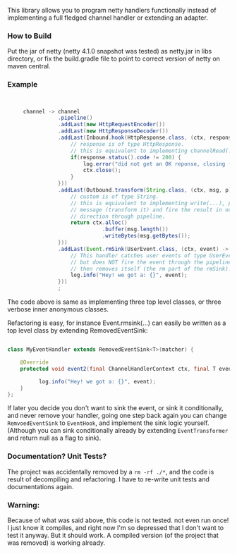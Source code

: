 This library allows you to program netty handlers functionally instead of
implementing a full fledged channel handler or extending an adapter.


### How to Build

Put the jar of netty (netty 4.1.0 snapshot was tested) as netty.jar in libs
directory, or fix the build.gradle file to point to correct version of netty
on maven central.


### Example

```java


     channel -> channel
                .pipeline()
                .addLast(new HttpRequestEncoder())
                .addLast(new HttpResponseDecoder())
                .addLast(Inbound.hook(HttpResponse.class, (ctx, response) -> {
                    // response is of type HttpResponse.
                    // this is equivalent to implementing channelRead(...)
                    if(response.status().code != 200) {
                        log.error("did not get an OK reponse, closing {}", ctx.channel());
                        ctx.close();
                    }
                }))
                .addLast(Outbound.transform(String.class, (ctx, msg, p) -> {
                    // custom is of type String.
                    // this is equivalent to implementing write(...), processing
                    // message (transform it) and fire the result in outbound
                    // direction through pipeline.
                    return ctx.alloc()
                              .buffer(msg.length()) 
                              .writeBytes(msg.getBytes());
                }))
                .addLast(Event.rmSink(UserEvent.class, (ctx, event) -> {
                    // This handler catches user events of type UserEvent,
                    // but does NOT fire the event through the pipeline (sinks the event), 
                    // then removes itself (the rm part of the rmSink).
                    log.info("Hey! we got a: {}", event);
                }))
                ;
```


The code above is same as implementing three top level classes, or three verbose
inner anonymous classes.

Refactoring is easy, for instance Event.rmsink(...) can easily be written as a
top level class by extending RemovedEventSink:

```java

class MyEventHandler extends RemovedEventSink<T>(matcher) {

    @Override
    protected void event2(final ChannelHandlerContext ctx, final T event) throws Exception {

          log.info("Hey! we got a: {}", event);
    }
};
```


If later you decide you don't want to sink the event, or sink it conditionally,
and never remove your handler, going one step back again you can change 
`RemvoedEventSink` to `EventHook`, and implement the sink logic yourself. 
(Although you can sink conditionally already by extending `EventTransformer` and
return null as a flag to sink).



### Documentation? Unit Tests?

The project was accidentally removed by a `rm -rf ./*`, and the code is result
of decompiling and refactoring. I have to re-write unit tests and documentations
again.


### Warning:

Because of what was said above, this code is not tested. not even run once!
I just know it compiles, and right now I'm so depressed that I don't want to test
it anyway. But it should work. A compiled version (of the project that was removed)
is working already.
